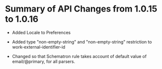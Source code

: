# Summary of API Changes from 1.0.15 to 1.0.16

* Added Locale to Preferences

* Added type "non-empty-string" and "non-empty-string" restriction to work-external-identifier-id

* Changed so that Schematron rule takes account of default value of email/@primary, for all parsers.